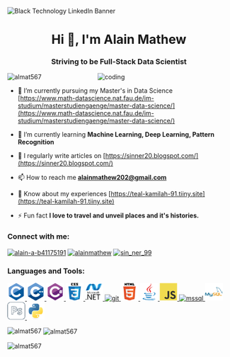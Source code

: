 ![Black Technology LinkedIn Banner](https://github.com/Almat567/Almat567/assets/168777926/a6f1ffc2-c42f-4267-b658-604afca022ad)
<h1 align="center">Hi 👋, I'm Alain Mathew</h1>
<h3 align="center">Striving to be Full-Stack Data Scientist</h3>
<img align="right" alt="coding" width="300" src="https://github.com/Almat567/Almat/assets/168777926/fb9c6ede-4287-4347-9650-4e839c9c6e89.gif">

<p align="left"> <img src="https://komarev.com/ghpvc/?username=almat567&label=Profile%20views&color=0e75b6&style=flat" alt="almat567" /> </p>

- 🔭 I’m currently pursuing my Master's in Data Science [https://www.math-datascience.nat.fau.de/im-studium/masterstudiengaenge/master-data-science/](https://www.math-datascience.nat.fau.de/im-studium/masterstudiengaenge/master-data-science/)

- 🌱 I’m currently learning **Machine Learning, Deep Learning, Pattern Recognition**

- 📝 I regularly write articles on [https://sinner20.blogspot.com/](https://sinner20.blogspot.com/)

- 📫 How to reach me **alainmathew202@gmail.com**

- 📄 Know about my experiences [https://teal-kamilah-91.tiiny.site](https://teal-kamilah-91.tiiny.site)

- ⚡ Fun fact **I love to travel and unveil places and it's histories.**

<h3 align="left">Connect with me:</h3>
<p align="left">
<a href="https://linkedin.com/in/alain-a-b41175191" target="blank"><img align="center" src="https://raw.githubusercontent.com/rahuldkjain/github-profile-readme-generator/master/src/images/icons/Social/linked-in-alt.svg" alt="alain-a-b41175191" height="30" width="40" /></a>
<a href="https://kaggle.com/alainmathew" target="blank"><img align="center" src="https://raw.githubusercontent.com/rahuldkjain/github-profile-readme-generator/master/src/images/icons/Social/kaggle.svg" alt="alainmathew" height="30" width="40" /></a>
<a href="https://instagram.com/sin_ner_99" target="blank"><img align="center" src="https://raw.githubusercontent.com/rahuldkjain/github-profile-readme-generator/master/src/images/icons/Social/instagram.svg" alt="sin_ner_99" height="30" width="40" /></a>
</p>

<h3 align="left">Languages and Tools:</h3>
<p align="left"> <a href="https://www.cprogramming.com/" target="_blank" rel="noreferrer"> <img src="https://raw.githubusercontent.com/devicons/devicon/master/icons/c/c-original.svg" alt="c" width="40" height="40"/> </a> <a href="https://www.w3schools.com/cpp/" target="_blank" rel="noreferrer"> <img src="https://raw.githubusercontent.com/devicons/devicon/master/icons/cplusplus/cplusplus-original.svg" alt="cplusplus" width="40" height="40"/> </a> <a href="https://www.w3schools.com/cs/" target="_blank" rel="noreferrer"> <img src="https://raw.githubusercontent.com/devicons/devicon/master/icons/csharp/csharp-original.svg" alt="csharp" width="40" height="40"/> </a> <a href="https://www.w3schools.com/css/" target="_blank" rel="noreferrer"> <img src="https://raw.githubusercontent.com/devicons/devicon/master/icons/css3/css3-original-wordmark.svg" alt="css3" width="40" height="40"/> </a> <a href="https://dotnet.microsoft.com/" target="_blank" rel="noreferrer"> <img src="https://raw.githubusercontent.com/devicons/devicon/master/icons/dot-net/dot-net-original-wordmark.svg" alt="dotnet" width="40" height="40"/> </a> <a href="https://git-scm.com/" target="_blank" rel="noreferrer"> <img src="https://www.vectorlogo.zone/logos/git-scm/git-scm-icon.svg" alt="git" width="40" height="40"/> </a> <a href="https://www.w3.org/html/" target="_blank" rel="noreferrer"> <img src="https://raw.githubusercontent.com/devicons/devicon/master/icons/html5/html5-original-wordmark.svg" alt="html5" width="40" height="40"/> </a> <a href="https://www.java.com" target="_blank" rel="noreferrer"> <img src="https://raw.githubusercontent.com/devicons/devicon/master/icons/java/java-original.svg" alt="java" width="40" height="40"/> </a> <a href="https://developer.mozilla.org/en-US/docs/Web/JavaScript" target="_blank" rel="noreferrer"> <img src="https://raw.githubusercontent.com/devicons/devicon/master/icons/javascript/javascript-original.svg" alt="javascript" width="40" height="40"/> </a> <a href="https://www.microsoft.com/en-us/sql-server" target="_blank" rel="noreferrer"> <img src="https://www.svgrepo.com/show/303229/microsoft-sql-server-logo.svg" alt="mssql" width="40" height="40"/> </a> <a href="https://www.mysql.com/" target="_blank" rel="noreferrer"> <img src="https://raw.githubusercontent.com/devicons/devicon/master/icons/mysql/mysql-original-wordmark.svg" alt="mysql" width="40" height="40"/> </a> <a href="https://www.photoshop.com/en" target="_blank" rel="noreferrer"> <img src="https://raw.githubusercontent.com/devicons/devicon/master/icons/photoshop/photoshop-line.svg" alt="photoshop" width="40" height="40"/> </a> <a href="https://www.python.org" target="_blank" rel="noreferrer"> <img src="https://raw.githubusercontent.com/devicons/devicon/master/icons/python/python-original.svg" alt="python" width="40" height="40"/> </a> </p>

<p><img align="left" src="https://github-readme-stats.vercel.app/api/top-langs?username=almat567&show_icons=true&locale=en&layout=compact" alt="almat567" /></p>

<p>&nbsp;<img align="center" src="https://github-readme-stats.vercel.app/api?username=almat567&show_icons=true&locale=en" alt="almat567" /></p>

<p><img align="center" src="https://github-readme-streak-stats.herokuapp.com/?user=almat567&" alt="almat567" /></p>
